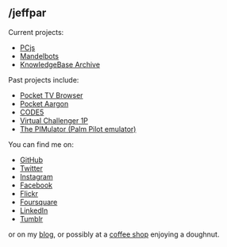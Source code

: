 ## /jeffpar

Current projects:

- [PCjs](https://www.pcjs.org/)
- [Mandelbots](http://www.mandelbot.net/)
- [KnowledgeBase Archive](https://jeffpar.github.io/kbarchive/)

Past projects include:

- [Pocket TV Browser](https://web.archive.org/web/20040604083418/http://www.doublebit.com:80/ptvb/)
- [Pocket Aargon](https://web.archive.org/web/20040627193028/http://www.doublebit.com:80/aargon/)
- [CODE5](https://web.archive.org/web/20040823231821/http://www.doublebit.com:80/code5/)
- [Virtual Challenger 1P](https://web.archive.org/web/20040815231600/http://www.doublebit.com:80/archives/software/challenger1p/)
- [The PIMulator (Palm Pilot emulator)](https://web.archive.org/web/20040904150821/http://www.doublebit.com:80/pimulator/)

You can find me on:

- [GitHub](https://github.com/jeffpar)
- [Twitter](https://twitter.com/jeffpar)
- [Instagram](https://www.instagram.com/jeffpar/)
- [Facebook](https://www.facebook.com/jeffpar)
- [Flickr](https://www.flickr.com/photos/jeffpar)
- [Foursquare](https://foursquare.com/jeffpar)
- [LinkedIn](https://www.linkedin.com/in/jeffpar/)
- [Tumblr](https://www.tumblr.com/blog/jeffpar)

or on my [blog](blog/), or possibly at a [coffee shop](http://www.toppotdoughnuts.com/) enjoying a doughnut.
